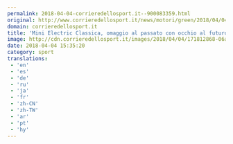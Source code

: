 ```yaml
---
permalink: 2018-04-04-corrieredellosport.it--900083359.html
original: http://www.corrieredellosport.it/news/motori/green/2018/04/04-40940513/mini_electric_classica_omaggio_al_passato_con_occhio_al_futuro/
domain: corrieredellosport.it
title: 'Mini Electric Classica, omaggio al passato con occhio al futuro'
image: http://cdn.corrieredellosport.it/images/2018/04/04/171812868-06a75e9a-2648-4266-83c5-24f5910451d1.jpg
date: 2018-04-04 15:35:20
category: sport
translations: 
 - 'en'
 - 'es'
 - 'de'
 - 'ru'
 - 'ja'
 - 'fr'
 - 'zh-CN'
 - 'zh-TW'
 - 'ar'
 - 'pt'
 - 'hy'
---
```


